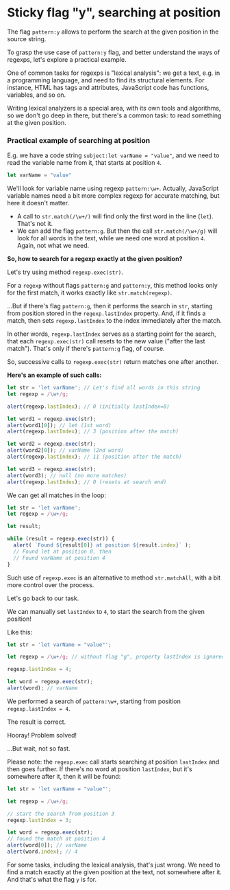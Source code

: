 # Sticky flag "y", searching at position

The flag `pattern:y` allows to perform the search at the given position in the source string.

To grasp the use case of `pattern:y` flag, and better understand the ways of regexps, let's explore a practical example.

One of common tasks for regexps is "lexical analysis": we get a text, e.g. in a programming language, and need to find its structural elements. For instance, HTML has tags and attributes, JavaScript code has functions, variables, and so on.

Writing lexical analyzers is a special area, with its own tools and algorithms, so we don't go deep in there, but there's a common task: to read something at the given position.

### Practical example of searching at position

E.g. we have a code string `subject:let varName = "value"`, and we need to read the variable name from it, that starts at position `4`.

```js
let varName = "value"
```

We'll look for variable name using regexp `pattern:\w+`. Actually, JavaScript variable names need a bit more complex regexp for accurate matching, but here it doesn't matter.

- A call to `str.match(/\w+/)` will find only the first word in the line (`let`). That's not it.
- We can add the flag `pattern:g`. But then the call `str.match(/\w+/g)` will look for all words in the text, while we need one word at position `4`. Again, not what we need.

**So, how to search for a regexp exactly at the given position?**

Let's try using method `regexp.exec(str)`.

For a `regexp` without flags `pattern:g` and `pattern:y`, this method looks only for the first match, it works exactly like `str.match(regexp)`.

...But if there's flag `pattern:g`, then it performs the search in `str`, starting from position stored in the `regexp.lastIndex` property. And, if it finds a match, then sets `regexp.lastIndex` to the index immediately after the match.

In other words, `regexp.lastIndex` serves as a starting point for the search, that each `regexp.exec(str)` call resets to the new value ("after the last match"). That's only if there's `pattern:g` flag, of course.

So, successive calls to `regexp.exec(str)` return matches one after another.

**Here's an example of such calls:**

```js run
let str = 'let varName'; // Let's find all words in this string
let regexp = /\w+/g;

alert(regexp.lastIndex); // 0 (initially lastIndex=0)

let word1 = regexp.exec(str);
alert(word1[0]); // let (1st word)
alert(regexp.lastIndex); // 3 (position after the match)

let word2 = regexp.exec(str);
alert(word2[0]); // varName (2nd word)
alert(regexp.lastIndex); // 11 (position after the match)

let word3 = regexp.exec(str);
alert(word3); // null (no more matches)
alert(regexp.lastIndex); // 0 (resets at search end)
```

We can get all matches in the loop:

```js run
let str = 'let varName';
let regexp = /\w+/g;

let result;

while (result = regexp.exec(str)) {
  alert( `Found ${result[0]} at position ${result.index}` );
  // Found let at position 0, then
  // Found varName at position 4
}
```

Such use of `regexp.exec` is an alternative to method `str.matchAll`, with a bit more control over the process.

Let's go back to our task.

We can manually set `lastIndex` to `4`, to start the search from the given position!

Like this:

```js run
let str = 'let varName = "value"';

let regexp = /\w+/g; // without flag "g", property lastIndex is ignored

regexp.lastIndex = 4;

let word = regexp.exec(str);
alert(word); // varName
```

We performed a search of `pattern:\w+`, starting from position `regexp.lastIndex = 4`.

The result is correct.

Hooray! Problem solved! 

...But wait, not so fast.

Please note: the `regexp.exec` call starts searching at position `lastIndex` and then goes further. If there's no word at position `lastIndex`, but it's somewhere after it, then it will be found:

```js run
let str = 'let varName = "value"';

let regexp = /\w+/g;

// start the search from position 3
regexp.lastIndex = 3;

let word = regexp.exec(str); 
// found the match at position 4
alert(word[0]); // varName
alert(word.index); // 4
```

For some tasks, including the lexical analysis, that's just wrong. We need to find a match exactly at the given position at the text, not somewhere after it. And that's what the flag `y` is for.